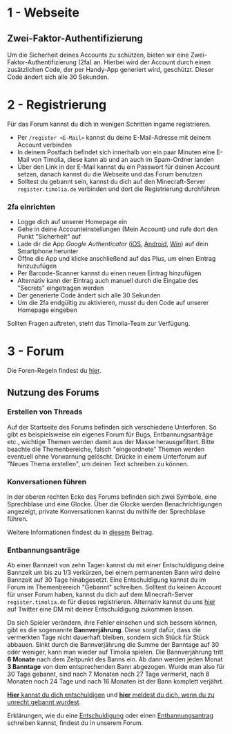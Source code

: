 # 1 - Webseite

## Zwei-Faktor-Authentifizierung
Um die Sicherheit deines Accounts zu schützen, bieten wir eine Zwei-Faktor-Authentifizierung (2fa) an. Hierbei wird der Account durch einen zusätzlichen Code, der per Handy-App generiert wird, geschützt.
Dieser Code ändert sich alle 30 Sekunden.

# 2 - Registrierung
Für das Forum kannst du dich in wenigen Schritten ingame registrieren.

- Per `/register <E-Mail>` kannst du deine E-Mail-Adresse mit deinem Account verbinden
- In deinem Postfach befindet sich innerhalb von ein paar Minuten eine E-Mail von Timolia, diese kann ab und an auch im Spam-Ordner landen
- Über den Link in der E-Mail kannst du ein Passwort für deinen Account setzen, danach kannst du die Webseite und das Forum benutzen
- Solltest du gebannt sein, kannst du dich auf den Minecraft-Server `register.timolia.de` verbinden und dort die Registrierung durchführen

### 2fa einrichten

- Logge dich auf unserer Homepage ein
- Gehe in deine Accounteinstellungen (Mein Account) und rufe dort den Punkt "Sicherheit" auf
- Lade dir die App <i>Google Authenticator</i> ([iOS](https://itunes.apple.com/de/app/google-authenticator/id388497605), [Android](https://play.google.com/store/apps/details?id=com.google.android.apps.authenticator2), [Win](https://www.microsoft.com/de-de/store/p/microsoft-authenticator/9nblgggzmcj6)) auf dein Smartphone herunter
- Öffne die App und klicke anschließend auf das Plus, um einen Eintrag hinzuzufügen
- Per Barcode-Scanner kannst du einen neuen Eintrag hinzufügen
- Alternativ kann der Eintrag auch manuell durch die Eingabe des "Secrets" eingetragen werden
- Der generierte Code ändert sich alle 30 Sekunden
- Um die 2fa endgültig zu aktivieren, musst du den Code auf unserer Homepage eingeben

Sollten Fragen auftreten, steht das Timolia-Team zur Verfügung.

# 3 - Forum
Die Foren-Regeln findest du [hier](/rules/forum/).

## Nutzung des Forums

### Erstellen von Threads
Auf der Startseite des Forums befinden sich verschiedene Unterforen. So gibt es beispielsweise ein eigenes Forum für Bugs, Entbannungsanträge etc., wichtige Themen werden damit
aus der Masse herausgefiltert. Bitte beachte die Themenbereiche, falsch "eingeordnete" Themen werden eventuell ohne Vorwarnung gelöscht. Drücke in einem Unterforum auf
"Neues Thema erstellen", um deinen Text schreiben zu können.

### Konversationen führen
In der oberen rechten Ecke des Forums befinden sich zwei Symbole, eine Sprechblase und eine Glocke. Über die Glocke werden Benachrichtigungen angezeigt, private Konversationen kannst du
mithilfe der Sprechblase führen.

Weitere Informationen findest du in <a href="https://forum.timolia.de/threads/die-neue-website.38/" target="_blank">diesem</a> Beitrag.

### Entbannungsanträge
Ab einer Bannzeit von zehn Tagen kannst du mit einer Entschuldigung deine Bannzeit um bis zu 1/3 verkürzen, bei einem permanenten Bann wird deine 
Bannzeit auf 30 Tage hinabgesetzt. Eine Entschuldigung kannst du im Forum im Themenbereich "Gebannt" schreiben.
Solltest du keinen Account für unser Forum haben, kannst du dich auf dem Minecraft-Server `register.timolia.de` für dieses registrieren.
Alternativ kannst du uns <a href="https://twitter.com/messages/compose?recipient_id=385909409" target="_blank">hier</a> auf Twitter eine DM mit deiner Entschuldigung zukommen lassen.

Da sich Spieler verändern, ihre Fehler einsehen und sich bessern können, gibt es die sogenannte <strong>Bannverjährung</strong>. Diese sorgt dafür, dass die vermerkten Tage nicht dauerhaft bleiben, sondern sich Stück für Stück abbauen. Sinkt durch die Bannverjährung die Summe der Banntage auf 30 oder weniger, kann man wieder auf Timolia spielen.
Die Bannverjährung tritt <strong>6 Monate</strong> nach dem Zeitpunkt des Banns ein. Ab dann werden jeden Monat <strong>3 Banntage</strong> von dem entsprechenden Bann abgezogen.
Wurde man also für 30 Tage gebannt, sind nach 7 Monaten noch 27 Tage vermerkt, nach 8 Monaten noch 24 Tage und nach 16 Monaten ist der Bann komplett verjährt.

[**Hier** kannst du dich entschuldigen](https://forum.timolia.de/forums/entschuldigungen.49/) und [**hier** meldest du dich, wenn du zu unrecht gebannt wurdest](https://forum.timolia.de/forums/zu-unrecht-gebannt.122/).

Erklärungen, wie du eine [Entschuldigung](https://forum.timolia.de/threads/einen-entbannungsantrag-schreiben.21927/#post-77036) oder
einen [Entbannungsantrag](https://forum.timolia.de/threads/einen-entbannungsantrag-schreiben.21927/#post-77037) schreiben kannst, findest du in unserem Forum.
